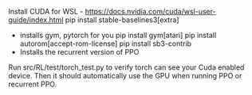 Install CUDA for WSL - https://docs.nvidia.com/cuda/wsl-user-guide/index.html
pip install stable-baselines3[extra]
- installs gym, pytorch for you
pip install gym[atari]
pip install autorom[accept-rom-license]
pip install sb3-contrib
- Installs the recurrent version of PPO


Run src/RL/test/torch_test.py to verify torch can see your Cuda enabled device.
Then it should automatically use the GPU when running PPO or recurrent PPO. 